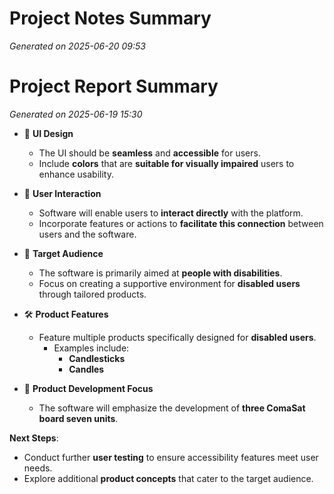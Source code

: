 # Project Notes Summary

*Generated on 2025-06-20 09:53*

# Project Report Summary

*Generated on 2025-06-19 15:30*

- 🎨 **UI Design**
  - The UI should be **seamless** and **accessible** for users.
  - Include **colors** that are **suitable for visually impaired** users to enhance usability.

- 🤝 **User Interaction**
  - Software will enable users to **interact directly** with the platform.
  - Incorporate features or actions to **facilitate this connection** between users and the software.

- 🎯 **Target Audience**
  - The software is primarily aimed at **people with disabilities**.
  - Focus on creating a supportive environment for **disabled users** through tailored products.

- 🛠️ **Product Features**
  - Feature multiple products specifically designed for **disabled users**.
    - Examples include:
      - **Candlesticks**
      - **Candles**

- 🚀 **Product Development Focus**
  - The software will emphasize the development of **three ComaSat board seven units**.
 
**Next Steps**:
- Conduct further **user testing** to ensure accessibility features meet user needs.
- Explore additional **product concepts** that cater to the target audience.